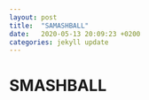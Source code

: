 ```yaml
---
layout: post
title:  "SAMASHBALL"
date:   2020-05-13 20:09:23 +0200
categories: jekyll update
---
```


# SMASHBALL
